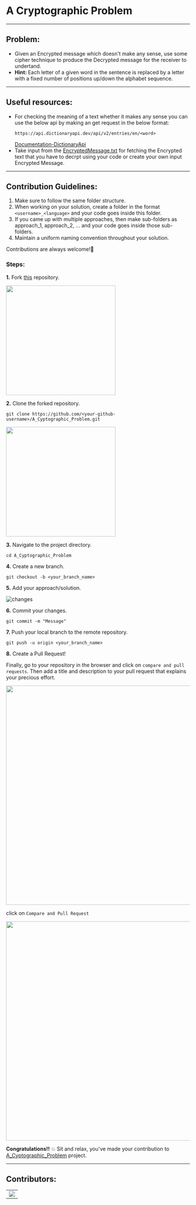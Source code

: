 # A Cryptographic Problem
----

## Problem:
- Given an Encrypted message which doesn't make any sense, use some cipher technique to produce the Decrypted message for the receiver to undertand.
- <b>Hint: </b>Each letter of a given word in the sentence is replaced by a letter with a fixed number of positions up/down the alphabet sequence.

----

## Useful resources:
- For checking the meaning of a text whether it makes any sense you can use the below api by making an get request in the below format:
  ```
  https://api.dictionaryapi.dev/api/v2/entries/en/<word>
  ```
  [Documentation-DictionaryApi](https://dictionaryapi.dev/)
- Take input from the [EncryptedMessage.txt](https://github.com/anotherwebguy/A_Cyptographic_Problem/blob/main/EncryptedMessage.txt) for fetching the Encrypted text that you have to decrpt using your code or create your own input Encrypted Message.

----


## Contribution Guidelines:

1. Make sure to follow the same folder structure.
2. When working on your solution, create a folder in the format ``` <username>_<language> ``` and your code goes inside this folder.
3. If you came up with multiple approaches, then make sub-folders as approach_1, approach_2, ... and your code goes inside those sub-folders.
4. Maintain a uniform naming convention throughout your solution.

Contributions are always welcome!🫶

### Steps:

**1.** Fork [this](https://github.com/anotherwebguy/A_Cyptographic_Problem) repository.

<img src="https://user-images.githubusercontent.com/41269164/70219309-9a3eca80-176a-11ea-8a4d-1bd701d07314.png" width=300>


**2.** Clone the forked repository.

```terminal
git clone https://github.com/<your-github-username>/A_Cyptographic_Problem.git
```

<img src="https://encrypted-tbn0.gstatic.com/images?q=tbn%3AANd9GcT5N0HJ9db7jSvcL4dsDscZQBzqQqqKVs0BnO1OVz26glLWKJRY&usqp=CAU" width="300">

**3.** Navigate to the project directory.

```terminal
cd A_Cyptographic_Problem
```

**4.** Create a new branch.

```terminal
git checkout -b <your_branch_name>
```

**5.** Add your approach/solution.

![changes](https://media.giphy.com/media/QNFhOolVeCzPQ2Mx85/200w_d.gif)


**6.** Commit your changes.
```terminal
git commit -m "Message"
```

**7.** Push your local branch to the remote repository.
```terminal
git push -u origin <your_branch_name>
```

**8.** Create a Pull Request!


Finally, go to your repository in the browser and click on `compare and pull requests`.
Then add a title and description to your pull request that explains your precious effort.

<img src="https://user-images.githubusercontent.com/41269164/70219707-47194780-176b-11ea-96c2-d0c401ddb1e0.png" width=600>
		
click on `Compare and Pull Request`
		
<img src="https://user-images.githubusercontent.com/41269164/70219836-8d6ea680-176b-11ea-81d5-549093bf0954.png" width=600>

**Congratulations!!**  :boom: Sit and relax, you've made your contribution to [A_Cyptographic_Problem](https://github.com/anotherwebguy/A_Cyptographic_Problem) project.

----

## Contributors:
<table>
	<tr>
		<td>
			<a href="https://github.com/anotherwebguy/A_Cyptographic_Problem/graphs/contributors">
  <img src="https://contrib.rocks/image?repo=anotherwebguy/A_Cyptographic_Problem" />
</a>
		</td>
	</tr>
</table>
